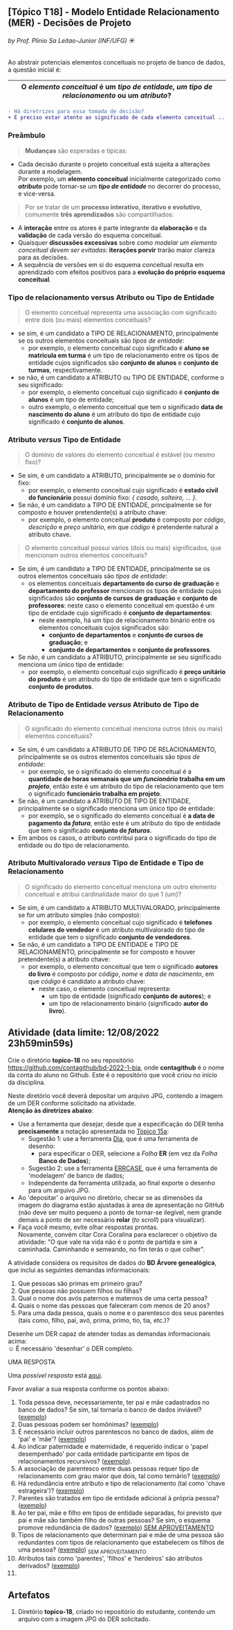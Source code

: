 ## [Tópico T18] - Modelo Entidade Relacionamento (MER) - Decisões de Projeto
###### *by Prof. Plinio Sa Leitao-Junior (INF/UFG)* &#9728;

Ao abstrair potenciais elementos conceituais no projeto de banco de dados, a questão inicial é:

| **O *elemento conceitual* é um *tipo de entidade*, *um tipo de relacionamento* ou um *atributo*?** |
| -------------------------------------------------------------------------------------------------- |

```diff
- Há diretrizes para essa tomada de decisão?
+ É preciso estar atento ao significado de cada elemento conceitual ...
```

### Preâmbulo

>**Mudanças** são esperadas e típicas:
- Cada decisão durante o projeto conceitual está sujeita a alterações durante a modelagem.<br>
Por exemplo, um **elemento conceitual** inicialmente categorizado como ***atributo*** pode tornar-se um ***tipo de entidade*** no decorrer do processo, e vice-versa.

>Por se tratar de um **processo interativo, iterativo e evolutivo**, comumente **três aprendizados** são compartilhados:
- A **interação** entre os atores é parte integrante da **elaboração** e da **validação** de cada versão do esquema conceitual.
- Quaisquer **discussões excessivas** sobre *como modelar um elemento conceitual devem ser evitadas*: **iterações porvir** trarão maior clareza para as decisões.
- A sequência de versões em si do esquema conceitual resulta em aprendizado com efeitos positivos para a **evolução do próprio esquema conceitual**.

### Tipo de relacionamento **versus** Atributo ou Tipo de Entidade

> O elemento conceitual representa uma associação com significado entre dois (ou mais) elementos conceituais?
- se sim, é um candidato a TIPO DE RELACIONAMENTO, principalmente se os outros elementos conceituais são *tipos de entidade*:
  - por exemplo, o elemento conceitual cujo significado é **aluno se matricula em turma** é um tipo de relacionamento entre os tipos de entidade cujos significados são **conjunto de alunos** e **conjunto de turmas**, respectivamente.
- se não, é um candidato a ATRIBUTO ou TIPO DE ENTIDADE, conforme o seu significado:
  - por exemplo, o elemento conceitual cujo significado é **conjunto de alunos** é um tipo de entidade;
  - outro exemplo, o elemento conceitual que tem o significado **data de nascimento do aluno** é um atributo do tipo de entidade cujo significado é **conjunto de alunos**.

### Atributo *versus* Tipo de Entidade

> O domínio de valores do elemento conceitual é estável (ou mesmo fixo)?
- Se sim, é um candidato a ATRIBUTO, principalmente se o domínio for fixo:
  - por exemplo, o elemento conceitual cujo significado é **estado civil do funcionário** possui domínio fixo: *&#123; casado, solteiro, ... &#125;*.
- Se não, é um candidato a TIPO DE ENTIDADE, principalmente se for composto e houver pretendente(s) a atributo chave:
  - por exemplo, o elemento conceitual **produto** é composto por _código_, _descrição_ e _preço unitário_, em que _código_ é pretendente natural a atributo chave.

> O elemento conceitual possui vários (dois ou mais) significados, que mencionam outros elementos conceituais?
- Se sim, é um candidato a TIPO DE ENTIDADE, principalmente se os outros elementos conceituais são *tipos de entidade*:
  - os elementos conceituais **departamento do curso de graduação** e **departamento do professor** mencionam os tipos de entidade cujos significados são **conjunto de cursos de graduação** e **conjunto de professores**: neste caso o elemento conceitual em questão é um tipo de entidade cujo significado é **conjunto de departamentos**:
    - neste exemplo, há um tipo de relacionamento binário entre os elementos conceituais cujos significados são:
      - **conjunto de departamentos** e **conjunto de cursos de graduação**; e
      - **conjunto de departamentos** e **conjunto de professores**.
- Se não, é um candidato a ATRIBUTO, principalmente se seu significado menciona um único tipo de entidade:
  - por exemplo, o elemento conceitual cujo significado é **preço unitário do produto** é um atributo do tipo de entidade que tem o significado **conjunto de produtos**.

### Atributo de Tipo de Entidade *versus* Atributo de Tipo de Relacionamento

> O significado do elemento conceitual menciona outros (dois ou mais) elementos conceituais?
- Se sim, é um candidato a ATRIBUTO DE TIPO DE RELACIONAMENTO, principalmente se os outros elementos conceituais são *tipos de entidade*:
  - por exemplo, se o significado do elemento conceitual é a **quantidade de horas semanais que um *funcionário* trabalha em um *projeto***, então este é um atributo do tipo de relacionamento que tem o significado **funcionário trabalha em projeto**.
- Se não, é um candidato a ATRIBUTO DE TIPO DE ENTIDADE, principalmente se o significado menciona um único tipo de entidade:
  - por exemplo, se o significado do elemento conceitual é **a data de pagamento da *fatura***, então este é um atributo do tipo de entidade que tem o significado **conjunto de *faturas***.
- Em ambos os casos, o atributo contribui para o significado do tipo de entidade ou do tipo de relacionamento.

### Atributo Multivalorado *versus* Tipo de Entidade e Tipo de Relacionamento

> O significado do elemento conceitual menciona um outro elemento conceitual e atribui cardinalidade maior do que 1 (um)?
- Se sim, é um candidato a ATRIBUTO MULTIVALORADO, principalmente se for um atributo simples (não composto):
  - por exemplo, o elemento conceitual cujo significado é **telefones celulares do vendedor** é um atributo multivalorado do tipo de entidade que tem o significado **conjunto de vendedores**.
- Se não, é um candidato a TIPO DE ENTIDADE e TIPO DE RELACIONAMENTO, principalmente se for composto e houver pretendente(s) a atributo chave:
  - por exemplo, o elemento conceitual que tem o significado **autores do livro** é composto por _código_, _nome_ e _data de nascimento_, em que _código_ é candidato a atributo chave:
    - neste caso, o elemento conceitual representa:
      - um tipo de entidade (significado **conjunto de autores**); e 
      - um tipo de relacionamento binário (significado **autor do livro**).

## Atividade (data limite: **12/08/2022 23h59min59s**)

Crie o diretório **topico-18** no seu repositório https://github.com/contagithub/bd-2022-1-bia, onde **contagithub** é o nome da conta do aluno no Github. Este é o repositório que você criou no início da disciplina.

Neste diretório você deverá depositar um arquivo JPG, contendo a imagem de um DER conforme solicitado na atividade.<br>
**Atenção às diretrizes abaixo**:
- Use a ferramenta que desejar, desde que a especificação do DER tenha **precisamente** a notação apresentada no [Tópico 15a](./topico-15a.md):
  - Sugestão 1: use a ferramenta [Dia](http://dia-installer.de/), que é uma ferramenta de desenho:
    - para especificar o DER, selecione a *Folha* **ER** (em vez da *Folha* **Banco de Dados**);
  - Sugestão 2: use a ferramenta [ERRCASE](https://sites.google.com/a/cin.ufpe.br/eercase/), que é uma ferramenta de 'modelagem' de banco de dados;
  - Independente da ferramenta utilizada, ao final exporte o desenho para um arquivo JPG.
- Ao 'depositar' o arquivo no diretório, checar se as dimensões da imagem do diagrama estão ajustadas à area de apresentação no GitHub (não deve ser muito pequeno a ponto de tornar-se ilegível, nem grande demais a ponto de ser necessário **rolar** (*to scroll*) para visualizar).
- Faça você mesmo, evite olhar respostas prontas.<br> Novamente, convém citar Cora Coralina para esclarecer o objetivo da atividade: "O que vale na vida não é o ponto de partida e sim a caminhada. Caminhando e semeando, no fim terás o que colher".

A atividade considera os requisitos de dados do **BD Árvore genealógica**, que inclui as seguintes demandas informacionais:
1. Que pessoas são primas em primeiro grau?
1. Que pessoas não possuem filhos ou filhas?
1. Qual o nome dos avós paternos e maternos de uma certa pessoa?
1. Quais o nome das pessoas que faleceram com menos de 20 anos?
1. Para uma dada pessoa, quais o nome e o parentesco dos seus parentes (tais como, filho, pai, avó, prima, primo, tio, tia, etc.)?

Desenhe um DER capaz de atender todas as demandas informacionais acima:<br>
&#9786; É necessário 'desenhar' o DER completo.

UMA RESPOSTA

Uma _possível resposta_ está [aqui](https://github.com/GabrielvanderSchmidt/bd-2022-1-bia/blob/main/topico-18/t%C3%B3pico-18.jpg).

Favor avaliar a sua resposta conforme os pontos abaixo:<br>
1. Toda pessoa deve, necessariamente, ter pai e mãe cadastrados no banco de dados? Se sim, tal tornaria o banco de dados inviável? ([exemplo](https://github.com/ArthurJung/bd-2022-1-bia/blob/main/topico-18/Diagrama1.jpg))
1. Duas pessoas podem ser homônimas? ([exemplo](https://github.com/cachops/bd-2022-1-bia/blob/main/topico-18/DER.jpg))
1. É necessário incluir outros parentescos no banco de dados, além de 'pai' e 'mãe'? ([exemplo](https://github.com/alexandreacff/bd-2022-1-bia/blob/main/T%C3%B3pico%2018/T%C3%B3pico%2018.jpeg))
1. Ao indicar paternidade e maternidade, é requerido indicar o 'papel desempenhado' por cada entidade participante em tipos de relacionamentos recursivos? ([exemplo](https://github.com/cachops/bd-2022-1-bia/blob/main/topico-18/DER.jpg)).
1. A associação de parentesco entre duas pessoas requer tipo de relacionamento com grau maior que dois, tal como ternário? ([exemplo](https://github.com/DecivanDamascenoAraujoFilho/bd-2022-1-bia/blob/main/topico-18/topico_18.png))
1. Há redundância entre atributo e tipo de relacionamento (tal como 'chave estrageira')? ([exemplo](https://github.com/EryKoston/bd-2022-1-bia/blob/main/44444.jpeg))
1. Parentes são tratados em tipo de entidade adicional à própria pessoa? ([exemplo](https://github.com/EryKoston/bd-2022-1-bia/blob/main/44444.jpeg))
1. Ao ter pai, mãe e filho em tipos de entidade separadas, foi previsto que pai e mãe são também filho de outras pessoas? Se sim, o esquema promove redundância de dados? ([exemplo](https://github.com/GabrielBarcelos01/bd-2022-1-bia/blob/main/topico-18/BD%20%C3%81rvore%20geneal%C3%B3gica.png)) <ins>SEM APROVEITAMENTO</ins>
1. Tipos de relacionamento que determinam pai e mãe de uma pessoa são redundantes com tipos de relacionamento que estabelecem os filhos de uma pessoa? ([exemplo](https://github.com/reisguilherme/bd-2022-1-bia/blob/main/Topico%2018/Topico18.png)) <sub>SEM APROVEITAMENTO</sub>
1. Atributos tais como 'parentes', 'filhos' e 'herdeiros' são atributos derivados? ([exemplo](https://github.com/HugoF-Silva/bd-2022-1-bia/blob/main/T%C3%B3picos/T%C3%B3pico%2018/18.jpg))
1. 

## Artefatos

1. Diretório **topico-18**, criado no repositório do estudante, contendo um arquivo com a imagem JPG do DER solicitado.
